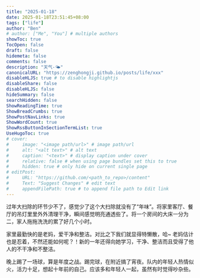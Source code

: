 ```yaml
---
title: "2025-01-18"
date: 2025-01-18T23:51:45+08:00
tags: ["life"]
author: "Ben"
# author: ["Me", "You"] # multiple authors
showToc: true
TocOpen: false
draft: false
hidemeta: false
comments: false
description: "天气-🌤"
canonicalURL: "https://zenghongji.github.io/posts/life/xxx"
disableHLJS: true # to disable highlightjs
disableShare: false
disableHLJS: false
hideSummary: false
searchHidden: false
ShowReadingTime: true
ShowBreadCrumbs: true
ShowPostNavLinks: true
ShowWordCount: true
ShowRssButtonInSectionTermList: true
UseHugoToc: true
# cover:
#     image: "<image path/url>" # image path/url
#     alt: "<alt text>" # alt text
#     caption: "<text>" # display caption under cover
#     relative: false # when using page bundles set this to true
#     hidden: true # only hide on current single page
# editPost:
#     URL: "https://github.com/<path_to_repo>/content"
#     Text: "Suggest Changes" # edit text
#     appendFilePath: true # to append file path to Edit link
---
```


过年大扫除的环节少不了，感觉少了这个大扫除就没有了“年味”。将家里客厅、餐厅的吊灯里里外外清理干净，瞬间感觉明亮通透些了。将一个房间的大床一分为二，家人拖拖洗洗的累了好几个小时。

家里最勤快的是老妈，爱干净和整洁。对比之下我们就显得特懒散，哈~ 老妈估计也是忍着，不然还能如何呢？！新的一年还得向她学习，干净、整洁而且受得了他人的不干净和不整洁。

晚上踢了一场球，算是年度之战。踢完球，在附近搞了宵夜。队内的年轻人热情似火，活力十足，想起十年前的自己。应该多和年轻人一起，虽然有时觉得吵杂些。
